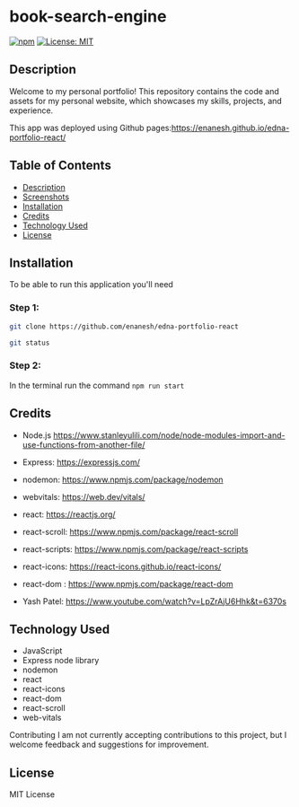 # book-search-engine



[![npm](https://badge.fury.io/js/inquirer.svg)](http://badge.fury.io/js/inquirer)
[![License: MIT](https://img.shields.io/badge/License-MIT-yellow.svg)](https://opensource.org/licenses/MIT)




 
  ## Description
 
Welcome to my personal portfolio! This repository contains the code and assets for my personal website, which showcases my skills, projects, and experience.

 
 This app was deployed using Github pages:https://enanesh.github.io/edna-portfolio-react/



## Table of Contents
- [Description](#description)
- [Screenshots](#screenshots)
- [Installation](#installation)
- [Credits](#credits)
- [Technology Used](#technology-used)
- [License](#license)




## Installation

To be able to run this application you'll need

### Step 1:



```sh
git clone https://github.com/enanesh/edna-portfolio-react

git status 
```



### Step 2:

In the terminal run the command `npm run start`



## Credits

- Node.js  https://www.stanleyulili.com/node/node-modules-import-and-use-functions-from-another-file/
- Express: https://expressjs.com/

- nodemon: https://www.npmjs.com/package/nodemon
- webvitals: https://web.dev/vitals/
- react: https://reactjs.org/
- react-scroll: https://www.npmjs.com/package/react-scroll
- react-scripts: https://www.npmjs.com/package/react-scripts
- react-icons: https://react-icons.github.io/react-icons/
- react-dom : https://www.npmjs.com/package/react-dom
- Yash Patel: https://www.youtube.com/watch?v=LpZrAjU6Hhk&t=6370s


## Technology Used
- JavaScript
- Express node library
- nodemon
- react
- react-icons
- react-dom
- react-scroll
- web-vitals


Contributing
I am not currently accepting contributions to this project, but I welcome feedback and suggestions for improvement.


## License

MIT License
